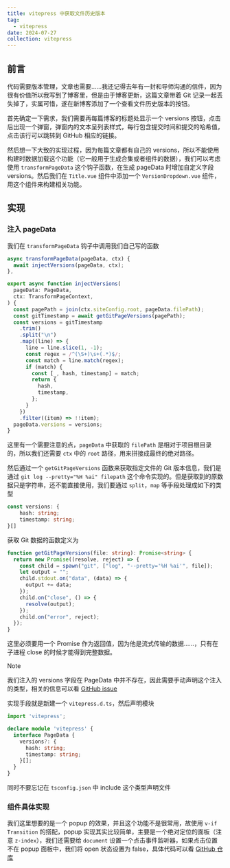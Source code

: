 ```yaml
---
title: vitepress 中获取文件历史版本
tag:
  - vitepress
date: 2024-07-27
collection: vitepress
---
```


## 前言

代码需要版本管理，文章也需要……我还记得去年有一封和导师沟通的信件，因为很有价值所以我写到了博客里，但是由于博客更新，这篇文章带着 Git 记录一起丢失掉了，实属可惜，遂在新博客添加了一个查看文件历史版本的按钮。

首先确定一下需求，我们需要再每篇博客的标题处显示一个 versions 按钮，点击后出现一个弹窗，弹窗内的文本呈列表样式，每行包含提交时间和提交的哈希值，点击该行可以跳转到 GitHub 相应的链接。

然后想一下大致的实现过程，因为每篇文章都有自己的 versions，所以不能使用构建时数据加载这个功能（它一般用于生成合集或者组件的数据），我们可以考虑使用 `transformPageData` 这个钩子函数，在生成 pageData 时增加自定义字段 versions。然后我们在 `Title.vue` 组件中添加一个 `VersionDropdown.vue` 组件，用这个组件来构建相关功能。

## 实现

### 注入 pageData

我们在 `transformPageData` 钩子中调用我们自己写的函数

```TypeScript
async transformPageData(pageData, ctx) {
  await injectVersions(pageData, ctx);
},

export async function injectVersions(
  pageData: PageData,
  ctx: TransformPageContext,
) {
  const pagePath = join(ctx.siteConfig.root, pageData.filePath);
  const gitTimestamp = await getGitPageVersions(pagePath);
  const versions = gitTimestamp
    .trim()
    .split("\n")
    .map((line) => {
      line = line.slice(1, -1);
      const regex = /^(\S+)\s+(.*)$/;
      const match = line.match(regex);
      if (match) {
        const [_, hash, timestamp] = match;
        return {
          hash,
          timestamp,
        };
      }
    })
    .filter((item) => !!item);
  pageData.versions = versions;
}
```

这里有一个需要注意的点，`pageData` 中获取的 `filePath` 是相对于项目根目录的，所以我们还需要 `ctx` 中的 `root` 路径，用来拼接成最终的绝对路径。

然后通过一个 `getGitPageVersions` 函数来获取指定文件的 Git 版本信息，我们是通过 `git log --pretty="%H %ai" filepath` 这个命令实现的。但是获取到的原数据只是字符串，还不能直接使用，我们要通过 `split`，`map` 等手段处理成如下的类型

```TypeScript
const versions: {
    hash: string;
    timestamp: string;
}[]
```

获取 Git 数据的函数定义为

```TypeScript
function getGitPageVersions(file: string): Promise<string> {
  return new Promise((resolve, reject) => {
    const child = spawn("git", ["log", "--pretty='%H %ai'", file]);
    let output = "";
    child.stdout.on("data", (data) => {
      output += data;
    });
    child.on("close", () => {
      resolve(output);
    });
    child.on("error", reject);
  });
}
```

这里必须要用一个 Promise 作为返回值，因为他是流式传输的数据……，只有在子进程 close 的时候才能得到完整数据。

> [!note]
>
> 我们注入的 versions 字段在 PageData 中并不存在，因此需要手动声明这个注入的类型，相关的信息可以看 [GitHub issue](https://github.com/vuejs/vitepress/issues/1937)
>
> 实现手段就是新建一个 `vitepress.d.ts`，然后声明模块
>
> ```TypeScript
> import 'vitepress';
>
> declare module 'vitepress' {
>   interface PageData {
>     versions?: {
>       hash: string;
>       timestamp: string;
>     }[];
>   }
> }
> ```
>
> 同时不要忘记在 `tsconfig.json` 中 include 这个类型声明文件

### 组件具体实现

我们这里想要的是一个 popup 的效果，并且这个功能不是很常用，故使用 `v-if Transition` 的搭配，popup 实现其实比较简单，主要是一个绝对定位的面板（注意 `z-index`），我们还需要给 `document` 设置一个点击事件监听器，如果点击位置不在 popup 面板中，我们将 open 状态设置为 false，具体代码可以看 [GitHub 仓库](https://github.com/shellRaining/blog/blob/main/theme/Doc/VersionDropdown.vue)
